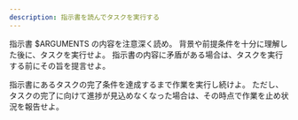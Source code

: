 ```yaml
---
description: 指示書を読んでタスクを実行する
---
```


指示書 $ARGUMENTS の内容を注意深く読め。
背景や前提条件を十分に理解した後に、タスクを実行せよ。
指示書の内容に矛盾がある場合は、タスクを実行する前にその旨を提言せよ。

指示書にあるタスクの完了条件を達成するまで作業を実行し続けよ。
ただし、タスクの完了に向けて進捗が見込めなくなった場合は、その時点で作業を止め状況を報告せよ。
